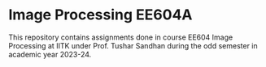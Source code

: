 # Image Processing EE604A
This repository contains assignments done in course EE604 Image Processing at IITK under Prof. Tushar Sandhan during the odd semester in academic year 2023-24.
